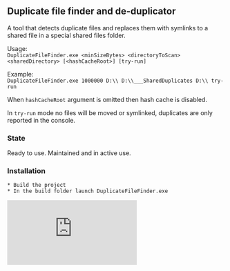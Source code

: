 ## Duplicate file finder and de-duplicator

A tool that detects duplicate files and replaces them with symlinks to a shared file in a special shared files folder.

Usage: 
<br>`DuplicateFileFinder.exe <minSizeBytes> <directoryToScan> <sharedDirectory> [<hashCacheRoot>] [try-run]`

Example: 
<br>`DuplicateFileFinder.exe 1000000 D:\\ D:\\___SharedDuplicates D:\\ try-run`

When `hashCacheRoot` argument is omitted then hash cache is disabled.

In `try-run` mode no files will be moved or symlinked, duplicates are only reported in the console.


### State
Ready to use. Maintained and in active use.


### Installation

    * Build the project
    * In the build folder launch DuplicateFileFinder.exe


[![Analytics](https://ga-beacon.appspot.com/UA-351728-28/DuplicateFileFinder/README.md?pixel)](https://github.com/igrigorik/ga-beacon)    
